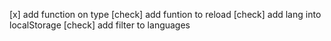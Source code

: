 [x] add function on type
[check] add funtion to reload
[check] add lang into localStorage
[check] add filter to languages


